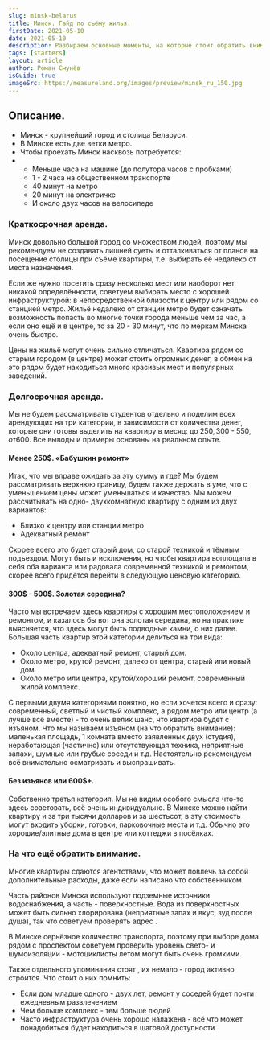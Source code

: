 ```yaml
---
slug: minsk-belarus
title: Минск. Гайд по съёму жилья.
firstDate: 2021-05-10
date: 2021-05-10
description: Разбираем основные моменты, на которые стоит обратить внимание в статье от Измерии.
tags: [starters]
layout: article
author: Роман Смунёв
isGuide: true
imageSrc: https://measureland.org/images/preview/minsk_ru_150.jpg
---
```


<script>
    import TextLink from "$lib/components/ui-elements/TextLink.svelte";
    import Summary from "$lib/components/Article/Summary.svelte";
</script>

## Описание.
- Минск - крупнейший город и столица Беларуси.
- В Минске есть две ветки метро.
- Чтобы проехать Минск насквозь потребуется:
-
    - Меньше часа на машине (до полутора часов с пробками)
    - 1 - 2 часа на общественном транспорте
    - 40 минут на метро
    - 20 минут на электричке
    - И около двух часов на велосипеде

<Summary
    text="Жить в центре очень дорого; метро - отличный способ куда-то добраться. Обычно чем дальше от центра и/или станции метро, тем дешевле стоит жильё. Советуем проверять воду."
/>

### Краткосрочная аренда.
Минск довольно большой город со множеством людей, поэтому мы рекомендуем не создавать лишней суеты и отталкиваться от планов на посещение столицы при съёме квартиры, т.е. выбирать её недалеко от места назначения.

Если же нужно посетить сразу несколько мест или наоборот нет никакой определённости, советуем выбирать место с хорошей инфраструктурой: в непосредственной близости к центру или рядом со станцией метро. Жильё недалеко от станции метро будет означать возможность попасть во многие точки города меньше чем за час, а если оно ещё и в центре, то за 20 - 30 минут, что по меркам Минска очень быстро.

Цены на жильё могут очень сильно отличаться. Квартира рядом со старым городом (в центре) может стоить огромных денег, в обмен на это рядом будет находиться много красивых мест и популярных заведений.

### Долгосрочная аренда.
Мы не будем рассматривать студентов отдельно и поделим всех арендующих на три категории, в зависимости от количества денег, которые они готовы выделить на квартиру в месяц: до 250$, 300$ - 550$, от 600$. Все выводы и примеры основаны на реальном опыте.

#### Менее 250$. «Бабушкин ремонт»
Итак, что мы вправе ожидать за эту сумму и где? Мы будем рассматривать верхнюю границу, будем также держать в уме, что с уменьшением цены может уменьшаться и качество. Мы можем рассчитывать на одно- двухкомнатную квартиру с одним из двух вариантов:

- Близко к центру или станции метро
- Адекватный ремонт

Скорее всего это будет старый дом, со старой техникой и тёмным подъездом. Могут быть и исключения, но чтобы квартира воплощала в себя оба варианта или радовала современной техникой и ремонтом, скорее всего придётся перейти в следующую ценовую категорию.

#### 300$ - 500$. Золотая середина?
Часто мы встречаем здесь квартиры с хорошим местоположением и ремонтом, и казалось бы вот она золотая середина, но на практике выясняется, что здесь могут быть подводные камни, о них далее. Большая часть квартир этой категории делиться на три вида:

- Около центра, адекватный ремонт, старый дом.
    <TextLink href="https://measureland.org/ru/?lat=53.9117&lng=27.5587&zoom=13&openModal=true&shades=%257B%2522type%2522%253A%2522FeatureCollection%2522%252C%2522features%2522%253A%255B%257B%2522type%2522%253A%2522Feature%2522%252C%2522properties%2522%253A%257B%2522radius%2522%253A921.9%257D%252C%2522geometry%2522%253A%257B%2522type%2522%253A%2522Point%2522%252C%2522coordinates%2522%253A%255B27.538562%252C53.906791%255D%257D%257D%252C%257B%2522type%2522%253A%2522Feature%2522%252C%2522properties%2522%253A%257B%2522radius%2522%253A642.3%257D%252C%2522geometry%2522%253A%257B%2522type%2522%253A%2522Point%2522%252C%2522coordinates%2522%253A%255B27.565384%252C53.895362%255D%257D%257D%252C%257B%2522type%2522%253A%2522Feature%2522%252C%2522properties%2522%253A%257B%2522radius%2522%253A1585%257D%252C%2522geometry%2522%253A%257B%2522type%2522%253A%2522Point%2522%252C%2522coordinates%2522%253A%255B27.577915%252C53.917332%255D%257D%257D%252C%257B%2522type%2522%253A%2522Feature%2522%252C%2522properties%2522%253A%257B%2522radius%2522%253A730.5%257D%252C%2522geometry%2522%253A%257B%2522type%2522%253A%2522Point%2522%252C%2522coordinates%2522%253A%255B27.539721%252C53.885321%255D%257D%257D%255D%257D" blank={true} text="Примеры: Немига, Фрунзенская, Октябрьская." />
- Около метро, крутой ремонт, далеко от центра, старый или новый дом.
    <TextLink href="https://measureland.org/ru/?lat=53.9082&lng=27.5338&zoom=12&openModal=true&shades=%257B%2522type%2522%253A%2522FeatureCollection%2522%252C%2522features%2522%253A%255B%257B%2522type%2522%253A%2522Feature%2522%252C%2522properties%2522%253A%257B%2522radius%2522%253A796.6%257D%252C%2522geometry%2522%253A%257B%2522type%2522%253A%2522Point%2522%252C%2522coordinates%2522%253A%255B27.437067%252C53.906967%255D%257D%257D%252C%257B%2522type%2522%253A%2522Feature%2522%252C%2522properties%2522%253A%257B%2522radius%2522%253A368.2%257D%252C%2522geometry%2522%253A%257B%2522type%2522%253A%2522Point%2522%252C%2522coordinates%2522%253A%255B27.475648%252C53.908055%255D%257D%257D%252C%257B%2522type%2522%253A%2522Feature%2522%252C%2522properties%2522%253A%257B%2522radius%2522%253A677.7%257D%252C%2522geometry%2522%253A%257B%2522type%2522%253A%2522Point%2522%252C%2522coordinates%2522%253A%255B27.474897%252C53.849831%255D%257D%257D%252C%257B%2522type%2522%253A%2522Feature%2522%252C%2522properties%2522%253A%257B%2522radius%2522%253A589.3%257D%252C%2522geometry%2522%253A%257B%2522type%2522%253A%2522Point%2522%252C%2522coordinates%2522%253A%255B27.485948%252C53.868649%255D%257D%257D%252C%257B%2522type%2522%253A%2522Feature%2522%252C%2522properties%2522%253A%257B%2522radius%2522%253A1064.2%257D%252C%2522geometry%2522%253A%257B%2522type%2522%253A%2522Point%2522%252C%2522coordinates%2522%253A%255B27.605381%252C53.86255%255D%257D%257D%252C%257B%2522type%2522%253A%2522Feature%2522%252C%2522properties%2522%253A%257B%2522radius%2522%253A531.6%257D%252C%2522geometry%2522%253A%257B%2522type%2522%253A%2522Point%2522%252C%2522coordinates%2522%253A%255B27.648296%252C53.9379%255D%257D%257D%252C%257B%2522type%2522%253A%2522Feature%2522%252C%2522properties%2522%253A%257B%2522radius%2522%253A872.8%257D%252C%2522geometry%2522%253A%257B%2522type%2522%253A%2522Point%2522%252C%2522coordinates%2522%253A%255B27.688122%252C53.945479%255D%257D%257D%252C%257B%2522type%2522%253A%2522Feature%2522%252C%2522properties%2522%253A%257B%2522radius%2522%253A1263.6%257D%252C%2522geometry%2522%253A%257B%2522type%2522%253A%2522Point%2522%252C%2522coordinates%2522%253A%255B27.612076%252C53.931989%255D%257D%257D%252C%257B%2522type%2522%253A%2522Feature%2522%252C%2522properties%2522%253A%257B%2522radius%2522%253A731.1%257D%252C%2522geometry%2522%253A%257B%2522type%2522%253A%2522Point%2522%252C%2522coordinates%2522%253A%255B27.496462%252C53.927845%255D%257D%257D%252C%257B%2522type%2522%253A%2522Feature%2522%252C%2522properties%2522%253A%257B%2522radius%2522%253A860.4%257D%252C%2522geometry%2522%253A%257B%2522type%2522%253A%2522Point%2522%252C%2522coordinates%2522%253A%255B27.557058%252C53.925116%255D%257D%257D%255D%257D" blank={true} text="Примеры: Каменная горка, Уручье, Малиновка." />
- Около метро или центра, крутой/хороший ремонт, современный жилой комплекс.
    <TextLink href="https://measureland.org/ru/?lat=53.8853&lng=27.5812&zoom=12&openModal=true&shades=%257B%2522type%2522%253A%2522FeatureCollection%2522%252C%2522features%2522%253A%255B%257B%2522type%2522%253A%2522Feature%2522%252C%2522properties%2522%253A%257B%2522radius%2522%253A273.1%257D%252C%2522geometry%2522%253A%257B%2522type%2522%253A%2522Point%2522%252C%2522coordinates%2522%253A%255B27.519379%252C53.909673%255D%257D%257D%252C%257B%2522type%2522%253A%2522Feature%2522%252C%2522properties%2522%253A%257B%2522radius%2522%253A180.3%257D%252C%2522geometry%2522%253A%257B%2522type%2522%253A%2522Point%2522%252C%2522coordinates%2522%253A%255B27.526803%252C53.912845%255D%257D%257D%252C%257B%2522type%2522%253A%2522Feature%2522%252C%2522properties%2522%253A%257B%2522radius%2522%253A557.8%257D%252C%2522geometry%2522%253A%257B%2522type%2522%253A%2522Point%2522%252C%2522coordinates%2522%253A%255B27.530279%252C53.936688%255D%257D%257D%252C%257B%2522type%2522%253A%2522Feature%2522%252C%2522properties%2522%253A%257B%2522radius%2522%253A1017.1%257D%252C%2522geometry%2522%253A%257B%2522type%2522%253A%2522Point%2522%252C%2522coordinates%2522%253A%255B27.467837%252C53.940982%255D%257D%257D%252C%257B%2522type%2522%253A%2522Feature%2522%252C%2522properties%2522%253A%257B%2522radius%2522%253A356.2%257D%252C%2522geometry%2522%253A%257B%2522type%2522%253A%2522Point%2522%252C%2522coordinates%2522%253A%255B27.624607%252C53.924484%255D%257D%257D%252C%257B%2522type%2522%253A%2522Feature%2522%252C%2522properties%2522%253A%257B%2522radius%2522%253A542%257D%252C%2522geometry%2522%253A%257B%2522type%2522%253A%2522Point%2522%252C%2522coordinates%2522%253A%255B27.652888%252C53.930473%255D%257D%257D%252C%257B%2522type%2522%253A%2522Feature%2522%252C%2522geometry%2522%253A%257B%2522type%2522%253A%2522Polygon%2522%252C%2522coordinates%2522%253A%255B%255B%255B27.5036%252C53.8859%255D%252C%255B27.5147%252C53.8909%255D%252C%255B27.5283%252C53.8936%255D%252C%255B27.5311%252C53.8904%255D%252C%255B27.5099%252C53.8808%255D%252C%255B27.5036%252C53.8859%255D%255D%255D%257D%257D%252C%257B%2522type%2522%253A%2522Feature%2522%252C%2522properties%2522%253A%257B%2522radius%2522%253A1329%257D%252C%2522geometry%2522%253A%257B%2522type%2522%253A%2522Point%2522%252C%2522coordinates%2522%253A%255B27.541437%252C53.865789%255D%257D%257D%252C%257B%2522type%2522%253A%2522Feature%2522%252C%2522geometry%2522%253A%257B%2522type%2522%253A%2522Polygon%2522%252C%2522coordinates%2522%253A%255B%255B%255B27.4747%252C53.8588%255D%252C%255B27.4866%252C53.8717%255D%252C%255B27.4922%252C53.8704%255D%252C%255B27.4775%252C53.8576%255D%252C%255B27.4747%252C53.8588%255D%255D%255D%257D%257D%255D%257D" blank={true} text="Примеры: Каскад, Минск-сити, Дана мол." />

С первыми двумя категориями понятно, но если хочется всего и сразу: современный, светлый и чистый комплекс, а рядом метро или центр (а лучше всё вместе) - то очень велик шанс, что квартира будет с изъяном. Что мы называем изъяном (на что обратить внимание): маленькая площадь, 1 комната вместо заявленных двух (студия), неработающая (частично) или отсутствующая техника, неприятные запахи, шумные или грубые соседи и т.д. Настоятельно рекомендуем всё внимательно осматривать и выспрашивать.

#### Без изъянов или 600$+.
Собственно третья категория. Мы не видим особого смысла что-то здесь советовать, всё очень индивидуально. В Минске можно найти квартиру и за три тысячи долларов и за шестьсот, в эту стоимость могут входить уборки, готовки, парковочные места и т.д. Обычно это хорошие/элитные дома в центре или коттеджи в посёлках.

### На что ещё обратить внимание.
Многие квартиры сдаются агентствами, что может повлечь за собой дополнительные расходы, даже если написано что собственником.

Часть районов Минска используют подземные источники водоснабжения, а часть - поверхностные. Вода из поверхностных может быть сильно хлорирована (неприятные запах и вкус, зуд после душа), так что советуем проверять адрес <TextLink href="https://minskvodokanal.by/water/home/" blank={true} text="на сайте водоканала" />.

В Минске серьёзное количество транспорта, поэтому при выборе дома рядом с проспектом советуем проверить уровень свето- и шумоизоляции - мотоциклисты летом могут быть очень громкими.

Также отдельного упоминания стоят <TextLink href="https://measureland.org/ru/?lat=53.8853&lng=27.5812&zoom=12&openModal=true&shades=%257B%2522type%2522%253A%2522FeatureCollection%2522%252C%2522features%2522%253A%255B%257B%2522type%2522%253A%2522Feature%2522%252C%2522properties%2522%253A%257B%2522radius%2522%253A273.1%257D%252C%2522geometry%2522%253A%257B%2522type%2522%253A%2522Point%2522%252C%2522coordinates%2522%253A%255B27.519379%252C53.909673%255D%257D%257D%252C%257B%2522type%2522%253A%2522Feature%2522%252C%2522properties%2522%253A%257B%2522radius%2522%253A180.3%257D%252C%2522geometry%2522%253A%257B%2522type%2522%253A%2522Point%2522%252C%2522coordinates%2522%253A%255B27.526803%252C53.912845%255D%257D%257D%252C%257B%2522type%2522%253A%2522Feature%2522%252C%2522properties%2522%253A%257B%2522radius%2522%253A557.8%257D%252C%2522geometry%2522%253A%257B%2522type%2522%253A%2522Point%2522%252C%2522coordinates%2522%253A%255B27.530279%252C53.936688%255D%257D%257D%252C%257B%2522type%2522%253A%2522Feature%2522%252C%2522properties%2522%253A%257B%2522radius%2522%253A1017.1%257D%252C%2522geometry%2522%253A%257B%2522type%2522%253A%2522Point%2522%252C%2522coordinates%2522%253A%255B27.467837%252C53.940982%255D%257D%257D%252C%257B%2522type%2522%253A%2522Feature%2522%252C%2522properties%2522%253A%257B%2522radius%2522%253A356.2%257D%252C%2522geometry%2522%253A%257B%2522type%2522%253A%2522Point%2522%252C%2522coordinates%2522%253A%255B27.624607%252C53.924484%255D%257D%257D%252C%257B%2522type%2522%253A%2522Feature%2522%252C%2522properties%2522%253A%257B%2522radius%2522%253A542%257D%252C%2522geometry%2522%253A%257B%2522type%2522%253A%2522Point%2522%252C%2522coordinates%2522%253A%255B27.652888%252C53.930473%255D%257D%257D%252C%257B%2522type%2522%253A%2522Feature%2522%252C%2522geometry%2522%253A%257B%2522type%2522%253A%2522Polygon%2522%252C%2522coordinates%2522%253A%255B%255B%255B27.5036%252C53.8859%255D%252C%255B27.5147%252C53.8909%255D%252C%255B27.5283%252C53.8936%255D%252C%255B27.5311%252C53.8904%255D%252C%255B27.5099%252C53.8808%255D%252C%255B27.5036%252C53.8859%255D%255D%255D%257D%257D%252C%257B%2522type%2522%253A%2522Feature%2522%252C%2522properties%2522%253A%257B%2522radius%2522%253A1329%257D%252C%2522geometry%2522%253A%257B%2522type%2522%253A%2522Point%2522%252C%2522coordinates%2522%253A%255B27.541437%252C53.865789%255D%257D%257D%252C%257B%2522type%2522%253A%2522Feature%2522%252C%2522geometry%2522%253A%257B%2522type%2522%253A%2522Polygon%2522%252C%2522coordinates%2522%253A%255B%255B%255B27.4747%252C53.8588%255D%252C%255B27.4866%252C53.8717%255D%252C%255B27.4922%252C53.8704%255D%252C%255B27.4775%252C53.8576%255D%252C%255B27.4747%252C53.8588%255D%255D%255D%257D%257D%255D%257D" blank={true} text="современные жилые комплексы" />, их немало - город активно строится. Что стоит о них помнить:

- Если дом младше одного - двух лет, ремонт у соседей будет почти ежедневным развлечением
- Чем больше комплекс - тем больше людей
- Часто инфраструктура очень хорошо налажена - всё что может понадобиться будет находиться в шаговой доступности
